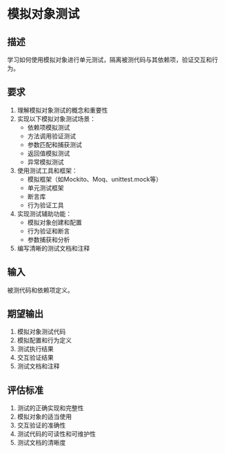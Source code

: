 # 模拟对象测试

## 描述
学习如何使用模拟对象进行单元测试，隔离被测代码与其依赖项，验证交互和行为。

## 要求
1. 理解模拟对象测试的概念和重要性
2. 实现以下模拟对象测试场景：
   - 依赖项模拟测试
   - 方法调用验证测试
   - 参数匹配和捕获测试
   - 返回值模拟测试
   - 异常模拟测试
3. 使用测试工具和框架：
   - 模拟框架（如Mockito、Moq、unittest.mock等）
   - 单元测试框架
   - 断言库
   - 行为验证工具
4. 实现测试辅助功能：
   - 模拟对象创建和配置
   - 行为验证和断言
   - 参数捕获和分析
5. 编写清晰的测试文档和注释

## 输入
被测代码和依赖项定义。

## 期望输出
1. 模拟对象测试代码
2. 模拟配置和行为定义
3. 测试执行结果
4. 交互验证结果
5. 测试文档和注释

## 评估标准
1. 测试的正确实现和完整性
2. 模拟对象的适当使用
3. 交互验证的准确性
4. 测试代码的可读性和可维护性
5. 测试文档的清晰度